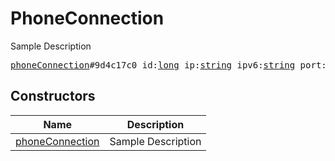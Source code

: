 # PhoneConnection

Sample Description

<pre>
<a href="../constructor/phoneConnection">phoneConnection</a>#9d4c17c0 id:<a href="../type/long.md">long</a> ip:<a href="../type/string.md">string</a> ipv6:<a href="../type/string.md">string</a> port:<a href="../type/int.md">int</a> peer_tag:<a href="../type/bytes.md">bytes</a> = <a href="../type/PhoneConnection.md">PhoneConnection</a>;
</pre>

## Constructors

| Name | Description |
|------|-------------|
| [phoneConnection](../constructor/phoneConnection.md) | Sample Description |

